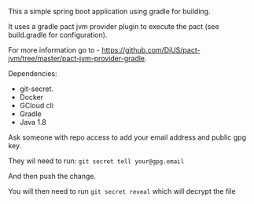 This a simple spring boot application using gradle for building.

It uses a gradle pact jvm provider plugin to execute the pact (see build.gradle for configuration).

For more information go to - https://github.com/DiUS/pact-jvm/tree/master/pact-jvm-provider-gradle.

 
Dependencies: 
- git-secret.
- Docker
- GCloud cli 
- Gradle
- Java 1.8

Ask someone with repo access to add your email address and public gpg key.

They wil need to run: 
```git secret tell your@gpg.email```

And then push the change.

You will then need to run ```git secret reveal``` which will decrypt the file 